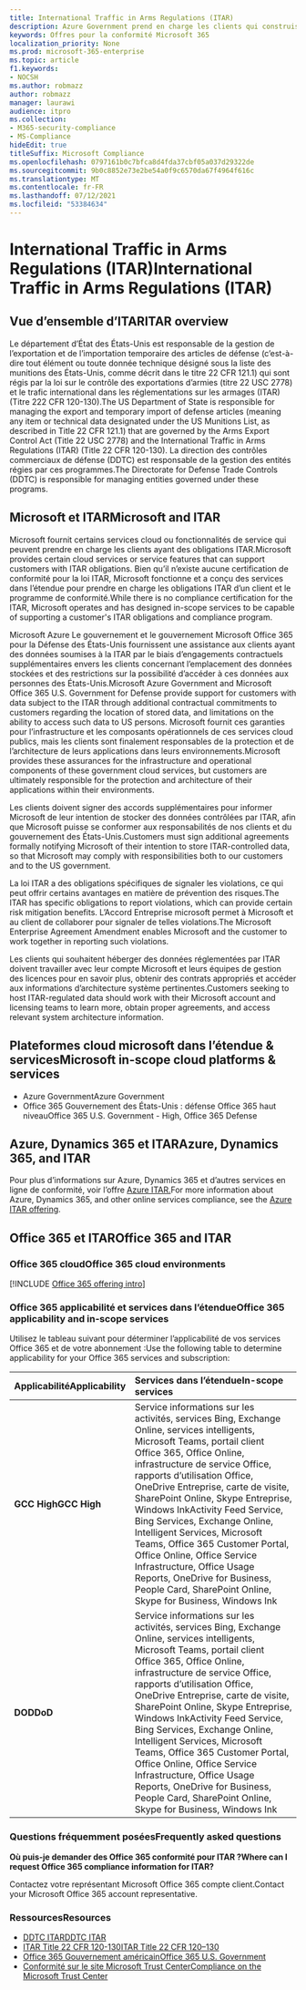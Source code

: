 ```yaml
---
title: International Traffic in Arms Regulations (ITAR)
description: Azure Government prend en charge les clients qui construisent le trafic international des États-Unis dans les systèmes capables de prendre en charge les regs d’armage.
keywords: Offres pour la conformité Microsoft 365
localization_priority: None
ms.prod: microsoft-365-enterprise
ms.topic: article
f1.keywords:
- NOCSH
ms.author: robmazz
author: robmazz
manager: laurawi
audience: itpro
ms.collection:
- M365-security-compliance
- MS-Compliance
hideEdit: true
titleSuffix: Microsoft Compliance
ms.openlocfilehash: 0797161b0c7bfca8d4fda37cbf05a037d29322de
ms.sourcegitcommit: 9b0c8852e73e2be54a0f9c6570da67f4964f616c
ms.translationtype: MT
ms.contentlocale: fr-FR
ms.lasthandoff: 07/12/2021
ms.locfileid: "53384634"
---
```

# <a name="international-traffic-in-arms-regulations-itar"></a><span data-ttu-id="37658-104">International Traffic in Arms Regulations (ITAR)</span><span class="sxs-lookup"><span data-stu-id="37658-104">International Traffic in Arms Regulations (ITAR)</span></span>

## <a name="itar-overview"></a><span data-ttu-id="37658-105">Vue d’ensemble d’ITAR</span><span class="sxs-lookup"><span data-stu-id="37658-105">ITAR overview</span></span>

<span data-ttu-id="37658-106">Le département d’État des États-Unis est responsable de la gestion de l’exportation et de l’importation temporaire des articles de défense (c’est-à-dire tout élément ou toute donnée technique désigné sous la liste des munitions des États-Unis, comme décrit dans le titre 22 CFR 121.1) qui sont régis par la loi sur le contrôle des exportations d’armies (titre 22 USC 2778) et le trafic international dans les réglementations sur les armages (ITAR) (Titre 222 CFR 120-130).</span><span class="sxs-lookup"><span data-stu-id="37658-106">The US Department of State is responsible for managing the export and temporary import of defense articles (meaning any item or technical data designated under the US Munitions List, as described in Title 22 CFR 121.1) that are governed by the Arms Export Control Act (Title 22 USC 2778) and the International Traffic in Arms Regulations (ITAR) (Title 22 CFR 120-130).</span></span> <span data-ttu-id="37658-107">La direction des contrôles commerciaux de défense (DDTC) est responsable de la gestion des entités régies par ces programmes.</span><span class="sxs-lookup"><span data-stu-id="37658-107">The Directorate for Defense Trade Controls (DDTC) is responsible for managing entities governed under these programs.</span></span>

## <a name="microsoft-and-itar"></a><span data-ttu-id="37658-108">Microsoft et ITAR</span><span class="sxs-lookup"><span data-stu-id="37658-108">Microsoft and ITAR</span></span>

<span data-ttu-id="37658-109">Microsoft fournit certains services cloud ou fonctionnalités de service qui peuvent prendre en charge les clients ayant des obligations ITAR.</span><span class="sxs-lookup"><span data-stu-id="37658-109">Microsoft provides certain cloud services or service features that can support customers with ITAR obligations.</span></span> <span data-ttu-id="37658-110">Bien qu’il n’existe aucune certification de conformité pour la loi ITAR, Microsoft fonctionne et a conçu des services dans l’étendue pour prendre en charge les obligations ITAR d’un client et le programme de conformité.</span><span class="sxs-lookup"><span data-stu-id="37658-110">While there is no compliance certification for the ITAR, Microsoft operates and has designed in-scope services to be capable of supporting a customer's ITAR obligations and compliance program.</span></span>  
  
<span data-ttu-id="37658-111">Microsoft Azure Le gouvernement et le gouvernement Microsoft Office 365 pour la Défense des États-Unis fournissent une assistance aux clients ayant des données soumises à la ITAR par le biais d’engagements contractuels supplémentaires envers les clients concernant l’emplacement des données stockées et des restrictions sur la possibilité d’accéder à ces données aux personnes des États-Unis.</span><span class="sxs-lookup"><span data-stu-id="37658-111">Microsoft Azure Government and Microsoft Office 365 U.S. Government for Defense provide support for customers with data subject to the ITAR through additional contractual commitments to customers regarding the location of stored data, and limitations on the ability to access such data to US persons.</span></span> <span data-ttu-id="37658-112">Microsoft fournit ces garanties pour l’infrastructure et les composants opérationnels de ces services cloud publics, mais les clients sont finalement responsables de la protection et de l’architecture de leurs applications dans leurs environnements.</span><span class="sxs-lookup"><span data-stu-id="37658-112">Microsoft provides these assurances for the infrastructure and operational components of these government cloud services, but customers are ultimately responsible for the protection and architecture of their applications within their environments.</span></span>  
  
<span data-ttu-id="37658-113">Les clients doivent signer des accords supplémentaires pour informer Microsoft de leur intention de stocker des données contrôlées par ITAR, afin que Microsoft puisse se conformer aux responsabilités de nos clients et du gouvernement des États-Unis.</span><span class="sxs-lookup"><span data-stu-id="37658-113">Customers must sign additional agreements formally notifying Microsoft of their intention to store ITAR-controlled data, so that Microsoft may comply with responsibilities both to our customers and to the US government.</span></span>  
  
<span data-ttu-id="37658-114">La loi ITAR a des obligations spécifiques de signaler les violations, ce qui peut offrir certains avantages en matière de prévention des risques.</span><span class="sxs-lookup"><span data-stu-id="37658-114">The ITAR has specific obligations to report violations, which can provide certain risk mitigation benefits.</span></span> <span data-ttu-id="37658-115">L’Accord Entreprise microsoft permet à Microsoft et au client de collaborer pour signaler de telles violations.</span><span class="sxs-lookup"><span data-stu-id="37658-115">The Microsoft Enterprise Agreement Amendment enables Microsoft and the customer to work together in reporting such violations.</span></span>  
  
<span data-ttu-id="37658-116">Les clients qui souhaitent héberger des données réglementées par ITAR doivent travailler avec leur compte Microsoft et leurs équipes de gestion des licences pour en savoir plus, obtenir des contrats appropriés et accéder aux informations d’architecture système pertinentes.</span><span class="sxs-lookup"><span data-stu-id="37658-116">Customers seeking to host ITAR-regulated data should work with their Microsoft account and licensing teams to learn more, obtain proper agreements, and access relevant system architecture information.</span></span>

## <a name="microsoft-in-scope-cloud-platforms--services"></a><span data-ttu-id="37658-117">Plateformes cloud microsoft dans l’étendue & services</span><span class="sxs-lookup"><span data-stu-id="37658-117">Microsoft in-scope cloud platforms & services</span></span>

- <span data-ttu-id="37658-118">Azure Government</span><span class="sxs-lookup"><span data-stu-id="37658-118">Azure Government</span></span>
- <span data-ttu-id="37658-119">Office 365 Gouvernement des États-Unis : défense Office 365 haut niveau</span><span class="sxs-lookup"><span data-stu-id="37658-119">Office 365 U.S. Government - High, Office 365 Defense</span></span>

## <a name="azure-dynamics-365-and-itar"></a><span data-ttu-id="37658-120">Azure, Dynamics 365 et ITAR</span><span class="sxs-lookup"><span data-stu-id="37658-120">Azure, Dynamics 365, and ITAR</span></span>

<span data-ttu-id="37658-121">Pour plus d’informations sur Azure, Dynamics 365 et d’autres services en ligne de conformité, voir l’offre [Azure ITAR.](/azure/compliance/offerings/offering-itar)</span><span class="sxs-lookup"><span data-stu-id="37658-121">For more information about Azure, Dynamics 365, and other online services compliance, see the [Azure ITAR offering](/azure/compliance/offerings/offering-itar).</span></span>

## <a name="office-365-and-itar"></a><span data-ttu-id="37658-122">Office 365 et ITAR</span><span class="sxs-lookup"><span data-stu-id="37658-122">Office 365 and ITAR</span></span>

### <a name="office-365-cloud-environments"></a><span data-ttu-id="37658-123">Office 365 cloud</span><span class="sxs-lookup"><span data-stu-id="37658-123">Office 365 cloud environments</span></span>

[!INCLUDE [Office 365 offering intro](../includes/o365-offering-introduction.md)]

### <a name="office-365-applicability-and-in-scope-services"></a><span data-ttu-id="37658-124">Office 365 applicabilité et services dans l’étendue</span><span class="sxs-lookup"><span data-stu-id="37658-124">Office 365 applicability and in-scope services</span></span>

<span data-ttu-id="37658-125">Utilisez le tableau suivant pour déterminer l’applicabilité de vos services Office 365 et de votre abonnement :</span><span class="sxs-lookup"><span data-stu-id="37658-125">Use the following table to determine applicability for your Office 365 services and subscription:</span></span>

| <span data-ttu-id="37658-126">**Applicabilité**</span><span class="sxs-lookup"><span data-stu-id="37658-126">**Applicability**</span></span> | <span data-ttu-id="37658-127">**Services dans l’étendue**</span><span class="sxs-lookup"><span data-stu-id="37658-127">**In-scope services**</span></span> |
|:------------------|:----------------------|
| <span data-ttu-id="37658-128">**GCC High**</span><span class="sxs-lookup"><span data-stu-id="37658-128">**GCC High**</span></span> | <span data-ttu-id="37658-129">Service informations sur les activités, services Bing, Exchange Online, services intelligents, Microsoft Teams, portail client Office 365, Office Online, infrastructure de service Office, rapports d’utilisation Office, OneDrive Entreprise, carte de visite, SharePoint Online, Skype Entreprise, Windows Ink</span><span class="sxs-lookup"><span data-stu-id="37658-129">Activity Feed Service, Bing Services, Exchange Online, Intelligent Services, Microsoft Teams, Office 365 Customer Portal, Office Online, Office Service Infrastructure, Office Usage Reports, OneDrive for Business, People Card, SharePoint Online, Skype for Business, Windows Ink</span></span> |
| <span data-ttu-id="37658-130">**DOD**</span><span class="sxs-lookup"><span data-stu-id="37658-130">**DoD**</span></span> | <span data-ttu-id="37658-131">Service informations sur les activités, services Bing, Exchange Online, services intelligents, Microsoft Teams, portail client Office 365, Office Online, infrastructure de service Office, rapports d’utilisation Office, OneDrive Entreprise, carte de visite, SharePoint Online, Skype Entreprise, Windows Ink</span><span class="sxs-lookup"><span data-stu-id="37658-131">Activity Feed Service, Bing Services, Exchange Online, Intelligent Services, Microsoft Teams, Office 365 Customer Portal, Office Online, Office Service Infrastructure, Office Usage Reports, OneDrive for Business, People Card, SharePoint Online, Skype for Business, Windows Ink</span></span> |

### <a name="frequently-asked-questions"></a><span data-ttu-id="37658-132">Questions fréquemment posées</span><span class="sxs-lookup"><span data-stu-id="37658-132">Frequently asked questions</span></span>

<span data-ttu-id="37658-133">**Où puis-je demander des Office 365 conformité pour ITAR ?**</span><span class="sxs-lookup"><span data-stu-id="37658-133">**Where can I request Office 365 compliance information for ITAR?**</span></span>

<span data-ttu-id="37658-134">Contactez votre représentant Microsoft Office 365 compte client.</span><span class="sxs-lookup"><span data-stu-id="37658-134">Contact your Microsoft Office 365 account representative.</span></span>

### <a name="resources"></a><span data-ttu-id="37658-135">Ressources</span><span class="sxs-lookup"><span data-stu-id="37658-135">Resources</span></span>

- [<span data-ttu-id="37658-136">DDTC ITAR</span><span class="sxs-lookup"><span data-stu-id="37658-136">DDTC ITAR</span></span>](https://www.pmddtc.state.gov/?id=ddtc_kb_article_page&sys_id=24d528fddbfc930044f9ff621f961987)
- [<span data-ttu-id="37658-137">ITAR Title 22 CFR 120-130</span><span class="sxs-lookup"><span data-stu-id="37658-137">ITAR Title 22 CFR 120–130</span></span>](https://aka.ms/itar)
- [<span data-ttu-id="37658-138">Office 365 Gouvernement américain</span><span class="sxs-lookup"><span data-stu-id="37658-138">Office 365 U.S. Government</span></span>](https://products.office.com/government/office-365-web-services-for-government)
- [<span data-ttu-id="37658-139">Conformité sur le site Microsoft Trust Center</span><span class="sxs-lookup"><span data-stu-id="37658-139">Compliance on the Microsoft Trust Center</span></span>](https://www.microsoft.com/trust-center/compliance/compliance-overview)

